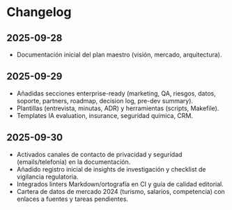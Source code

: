 # Changelog

## 2025-09-28
- Documentación inicial del plan maestro (visión, mercado, arquitectura).

## 2025-09-29
- Añadidas secciones enterprise-ready (marketing, QA, riesgos, datos, soporte, partners, roadmap, decision log, pre-dev summary).
- Plantillas (entrevista, minutas, ADR) y herramientas (scripts, Makefile).
- Templates IA evaluation, insurance, seguridad química, CRM.

## 2025-09-30
- Activados canales de contacto de privacidad y seguridad (emails/telefonía) en la documentación.
- Añadido registro inicial de insights de investigación y checklist de vigilancia regulatoria.
- Integrados linters Markdown/ortografía en CI y guía de calidad editorial.
- Cartera de datos de mercado 2024 (turismo, salarios, competencia) con enlaces a fuentes y tareas pendientes.
